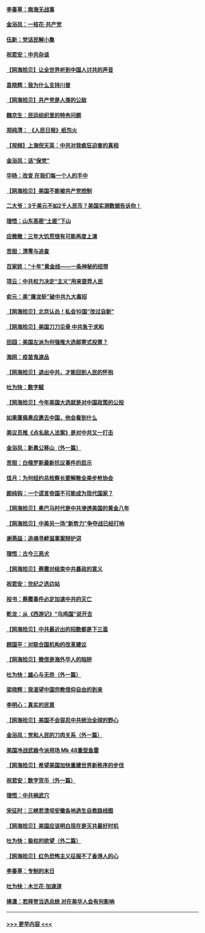 #### [李春草：南海无战事](../pages/nsc993/n12371159.md?t=09010951) 
#### [金浴凤：一枝花·共产党](../pages/nsc993/n12368757.md?t=09010951) 
#### [伍新：党话民解小集](../pages/nsc993/n12366907.md?t=09010951) 
#### [祝君安：中共杂谈](../pages/nsc993/n12366076.md?t=09010951) 
#### [【网海拾贝】让全世界听到中国人讨共的声音](../pages/nsc993/n12365569.md?t=09010951) 
#### [袁晓辉：我为什么支持川普](../pages/nsc993/n12362670.md?t=09010951) 
#### [【网海拾贝】共产党是人类的公敌](../pages/nsc993/n12363182.md?t=09010951) 
#### [魏京生：民运组织里的特务问题](../pages/nsc993/n12363010.md?t=09010951) 
#### [郑纯清： 《人民日报》纸包火](../pages/nsc993/n12362706.md?t=09010951) 
#### [【视频】上海倪天英：中共对我疯狂迫害的真相](../pages/nsc993/n12356341.md?t=09010951) 
#### [金浴凤：话“保党”](../pages/nsc993/n12361867.md?t=09010951) 
#### [华旸：改变 在我们每一个人的手中](../pages/nsc993/n12361774.md?t=09010951) 
#### [【网海拾贝】美国不能被共产党控制](../pages/nsc993/n12360271.md?t=09010951) 
#### [二大爷：3千美元不如2千人民币？美国实测数据告诉你！](../pages/nsc993/n12358563.md?t=09010951) 
#### [理悟：山东高密“土匪”下山](../pages/nsc993/n12358535.md?t=09010951) 
#### [应微微：三年大饥荒很有可能再度上演](../pages/nsc993/n12358523.md?t=09010951) 
#### [苦胆：清零与追查](../pages/nsc993/n12358501.md?t=09010951) 
#### [百家姓：“十年”黄金线——一条神秘的纽带](../pages/nsc993/n12358319.md?t=09010951) 
#### [项云：中共权力决定“主义”用来耍弄人民](../pages/nsc993/n12358172.md?t=09010951) 
#### [俞元：美“屠龙斩”破中共九大毒招](../pages/nsc993/n12357822.md?t=09010951) 
#### [【网海拾贝】北京认怂！私会10国“改过自新”](../pages/nsc993/n12357784.md?t=09010951) 
#### [【网海拾贝】美国刀刀见骨 中共急于求和](../pages/nsc993/n12355511.md?t=09010951) 
#### [田园：美国左派为何强推大选邮寄式投票？](../pages/nsc993/n12352963.md?t=09010951) 
#### [海网：疫苗鬼速品](../pages/nsc993/n12354438.md?t=09010951) 
#### [【网海拾贝】退出中共，才能回到人民的怀抱](../pages/nsc993/n12352634.md?t=09010951) 
#### [吐为快：数字赋](../pages/nsc993/n12352317.md?t=09010951) 
#### [【网海拾贝】今年美国大选就是对中国政策的公投](../pages/nsc993/n12350973.md?t=09010951) 
#### [如果蓬佩奥应邀去中国，他会看到什么](../pages/nsc993/n12350945.md?t=09010951) 
#### [美议员推《点名敌人法案》是对中共又一打击](../pages/nsc993/n12350765.md?t=09010951) 
#### [金浴凤：新愚公移山（外一篇）](../pages/nsc993/n12350253.md?t=09010951) 
#### [苦胆：白俄罗斯最新抗议事件的启示](../pages/nsc993/n12349989.md?t=09010951) 
#### [佳月：为何纽约总检察长要解散全美步枪协会](../pages/nsc993/n12349939.md?t=09010951) 
#### [颜纯钩：一个谎言帝国不可能成为现代国家？](../pages/nsc993/n12349898.md?t=09010951) 
#### [【网海拾贝】奥巴马时代是中共渗透美国的黄金八年](../pages/nsc993/n12349284.md?t=09010951) 
#### [【网海拾贝】中美另一场“新势力”争夺战已经打响](../pages/nsc993/n12346998.md?t=09010951) 
#### [谢燕益：追魂寻衅滋事案辩护词](../pages/nsc993/n12346892.md?t=09010951) 
#### [理悟：古今三恶犬](../pages/nsc993/n12345190.md?t=09010951) 
#### [【网海拾贝】蔡霞对结束中共暴政的意义](../pages/nsc993/n12344263.md?t=09010951) 
#### [祝君安：世纪之选边站](../pages/nsc993/n12342382.md?t=09010951) 
#### [投书：蔡霞事件必定加速中共的灭亡](../pages/nsc993/n12341881.md?t=09010951) 
#### [乾龙：从《西游记》“乌鸡国”说开去](../pages/nsc993/n12341690.md?t=09010951) 
#### [【网海拾贝】中共最近出的招数都是下三滥](../pages/nsc993/n12341593.md?t=09010951) 
#### [顾国平：对联合国机构的改革建议](../pages/nsc993/n12339928.md?t=09010951) 
#### [【网海拾贝】微信是海外华人的陷阱](../pages/nsc993/n12338868.md?t=09010951) 
#### [吐为快：雄心与无奈（外一篇）](../pages/nsc993/n12338132.md?t=09010951) 
#### [梁晓辉：我渴望中国宗教信仰自由的到来](../pages/nsc993/n12336657.md?t=09010951) 
#### [李明心：真实的民意](../pages/nsc993/n12336089.md?t=09010951) 
#### [【网海拾贝】美国不会容忍中共统治全球的野心](../pages/nsc993/n12336063.md?t=09010951) 
#### [金浴凤：党和人民的刀肉关系（外一篇）](../pages/nsc993/n12335834.md?t=09010951) 
#### [美国冷战武器今派用场 Mk 48重型鱼雷](../pages/nsc993/n12335354.md?t=09010951) 
#### [【网海拾贝】希望美国加快重建世界新秩序的步伐](../pages/nsc993/n12334224.md?t=09010951) 
#### [祝君安：数字货币（外一篇）](../pages/nsc993/n12334186.md?t=09010951) 
#### [理悟：中共祸武穴](../pages/nsc993/n12333962.md?t=09010951) 
#### [宋征时：三峡若溃坝安徽各地逃生自救路线图](../pages/nsc993/n12332450.md?t=09010951) 
#### [【网海拾贝】美国应该明白现在是灭共最好时机](../pages/nsc993/n12332313.md?t=09010951) 
#### [吐为快：极权的欲望（外二篇）](../pages/nsc993/n12332089.md?t=09010951) 
#### [【网海拾贝】红色恐怖主义征服不了香港人的心](../pages/nsc993/n12329296.md?t=09010951) 
#### [李春草：专制的末日](../pages/nsc993/n12329079.md?t=09010951) 
#### [吐为快：木兰花‧加速道](../pages/nsc993/n12327366.md?t=09010951) 
#### [拂潇：若拜登当选总统 对在美华人会有何影响](../pages/nsc993/n12295996.md?t=09010951) 

----
#### [ >>> 更早内容 <<< ](../indexes/nsc993-earlier.md)
